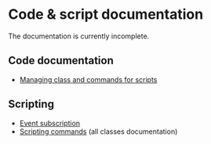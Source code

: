 # Code & script documentation

The documentation is currently incomplete.

## Code documentation

- [Managing class and commands for scripts](code_create_class_scripts.md)

## Scripting

- [Event subscription](script_events.md)
- [Scripting commands](https://htmlpreview.github.io/?https://github.com/openmoh/openmohaa/blob/main/docs/features_g_allclasses.html) (all classes documentation)